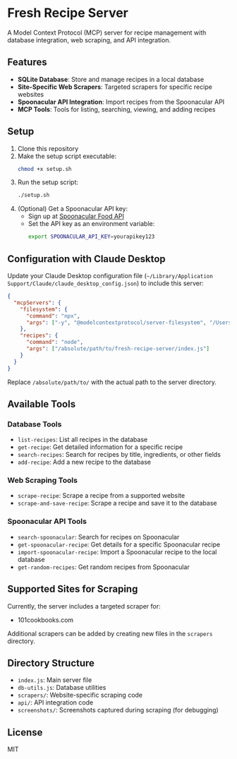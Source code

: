 # Fresh Recipe Server

A Model Context Protocol (MCP) server for recipe management with database integration, web scraping, and API integration.

## Features

- **SQLite Database**: Store and manage recipes in a local database
- **Site-Specific Web Scrapers**: Targeted scrapers for specific recipe websites
- **Spoonacular API Integration**: Import recipes from the Spoonacular API
- **MCP Tools**: Tools for listing, searching, viewing, and adding recipes

## Setup

1. Clone this repository
2. Make the setup script executable:
   ```bash
   chmod +x setup.sh
   ```
3. Run the setup script:
   ```bash
   ./setup.sh
   ```
4. (Optional) Get a Spoonacular API key:
   - Sign up at [Spoonacular Food API](https://spoonacular.com/food-api)
   - Set the API key as an environment variable:
     ```bash
     export SPOONACULAR_API_KEY=yourapikey123
     ```

## Configuration with Claude Desktop

Update your Claude Desktop configuration file (`~/Library/Application Support/Claude/claude_desktop_config.json`) to include this server:

```json
{
  "mcpServers": {
    "filesystem": {
      "command": "npx",
      "args": ["-y", "@modelcontextprotocol/server-filesystem", "/Users/yourusername/Desktop", "/Users/yourusername/Downloads"]
    },
    "recipes": {
      "command": "node",
      "args": ["/absolute/path/to/fresh-recipe-server/index.js"]
    }
  }
}
```

Replace `/absolute/path/to/` with the actual path to the server directory.

## Available Tools

### Database Tools

- `list-recipes`: List all recipes in the database
- `get-recipe`: Get detailed information for a specific recipe
- `search-recipes`: Search for recipes by title, ingredients, or other fields
- `add-recipe`: Add a new recipe to the database

### Web Scraping Tools

- `scrape-recipe`: Scrape a recipe from a supported website
- `scrape-and-save-recipe`: Scrape a recipe and save it to the database

### Spoonacular API Tools

- `search-spoonacular`: Search for recipes on Spoonacular
- `get-spoonacular-recipe`: Get details for a specific Spoonacular recipe
- `import-spoonacular-recipe`: Import a Spoonacular recipe to the local database
- `get-random-recipes`: Get random recipes from Spoonacular

## Supported Sites for Scraping

Currently, the server includes a targeted scraper for:

- 101cookbooks.com

Additional scrapers can be added by creating new files in the `scrapers` directory.

## Directory Structure

- `index.js`: Main server file
- `db-utils.js`: Database utilities
- `scrapers/`: Website-specific scraping code
- `api/`: API integration code
- `screenshots/`: Screenshots captured during scraping (for debugging)

## License

MIT

